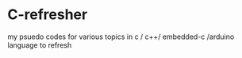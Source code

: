 # C-refresher
my psuedo codes for various topics in c / c++/ embedded-c /arduino language to refresh
